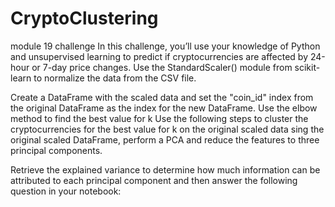 # CryptoClustering
module 19 challenge 
In this challenge, you’ll use your knowledge of Python and unsupervised learning to predict if cryptocurrencies are affected by 24-hour or 7-day price changes.
Use the StandardScaler() module from scikit-learn to normalize the data from the CSV file.

Create a DataFrame with the scaled data and set the "coin_id" index from the original DataFrame as the index for the new DataFrame.
Use the elbow method to find the best value for k
Use the following steps to cluster the cryptocurrencies for the best value for k on the original scaled data
sing the original scaled DataFrame, perform a PCA and reduce the features to three principal components.

Retrieve the explained variance to determine how much information can be attributed to each principal component and then answer the following question in your notebook:
